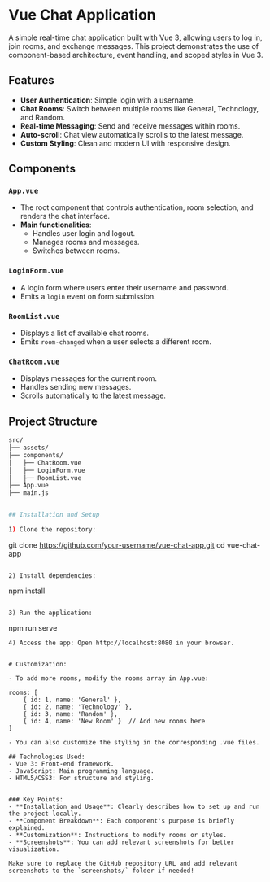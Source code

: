 # Vue Chat Application

A simple real-time chat application built with Vue 3, allowing users to log in, join rooms, and exchange messages. This project demonstrates the use of component-based architecture, event handling, and scoped styles in Vue 3.

## Features

- **User Authentication**: Simple login with a username.
- **Chat Rooms**: Switch between multiple rooms like General, Technology, and Random.
- **Real-time Messaging**: Send and receive messages within rooms.
- **Auto-scroll**: Chat view automatically scrolls to the latest message.
- **Custom Styling**: Clean and modern UI with responsive design.
  
## Components

### `App.vue`
- The root component that controls authentication, room selection, and renders the chat interface.
- **Main functionalities**:
  - Handles user login and logout.
  - Manages rooms and messages.
  - Switches between rooms.

### `LoginForm.vue`
- A login form where users enter their username and password.
- Emits a `login` event on form submission.

### `RoomList.vue`
- Displays a list of available chat rooms.
- Emits `room-changed` when a user selects a different room.

### `ChatRoom.vue`
- Displays messages for the current room.
- Handles sending new messages.
- Scrolls automatically to the latest message.

## Project Structure

```bash
src/
├── assets/
├── components/
│   ├── ChatRoom.vue
│   ├── LoginForm.vue
│   ├── RoomList.vue
├── App.vue
├── main.js


## Installation and Setup

1) Clone the repository:

```
git clone https://github.com/your-username/vue-chat-app.git
cd vue-chat-app
```

2) Install dependencies:

```
npm install
```

3) Run the application:

```
npm run serve
```
4) Access the app: Open http://localhost:8080 in your browser.


# Customization:

- To add more rooms, modify the rooms array in App.vue:

rooms: [
    { id: 1, name: 'General' },
    { id: 2, name: 'Technology' },
    { id: 3, name: 'Random' },
    { id: 4, name: 'New Room' }  // Add new rooms here
]

- You can also customize the styling in the corresponding .vue files.

## Technologies Used:
- Vue 3: Front-end framework.
- JavaScript: Main programming language.
- HTML5/CSS3: For structure and styling.


### Key Points:
- **Installation and Usage**: Clearly describes how to set up and run the project locally.
- **Component Breakdown**: Each component's purpose is briefly explained.
- **Customization**: Instructions to modify rooms or styles.
- **Screenshots**: You can add relevant screenshots for better visualization.

Make sure to replace the GitHub repository URL and add relevant screenshots to the `screenshots/` folder if needed!




